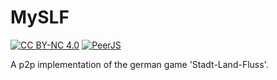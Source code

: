 # MySLF
[![CC BY-NC 4.0](https://img.shields.io/badge/License-CC%20BY--NC%204.0-lightgrey.svg?style=for-the-badge)](https://creativecommons.org/licenses/by-nc/4.0/)
[![PeerJS](https://img.shields.io/badge/PeerJS-v0.3.14-yellowgreen.svg?style=for-the-badge)](http://peerjs.com/)


A p2p implementation of the german game 'Stadt-Land-Fluss'.
